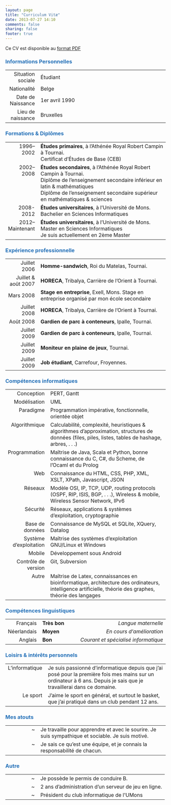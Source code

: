 ```yaml
---
layout: page
title: "Curriculum Vitæ"
date: 2013-07-27 14:10
comments: false
sharing: false
footer: true
---
```


Ce CV est disponible au <a href="http://files.quentinloos.be/CV.pdf">format PDF</a>

### <span style="color: #2571B8;">Informations Personnelles</span>

<table width="100%" style="border: 0px;">
<tbody>
<tr>
<td style="text-align: right;" width="20%">Situation sociale</td>
<td style="padding-left: 10px;">Étudiant</td>
</tr>
<tr>
<td style="text-align: right;" width="20%">Nationalité</td>
<td style="padding-left: 10px;">Belge</td>
</tr>
<tr>
<td style="text-align: right;" width="20%">Date de Naissance</td>
<td style="padding-left: 10px;">1er avril 1990</td>
</tr>
<tr>
<td style="text-align: right;" width="20%">Lieu de naissance</td>
<td style="padding-left: 10px;">Bruxelles</td>
</tr>
</tbody>
</table>

### <span style="color: #2571B8;">Formations &amp; Diplômes</span>

<table width="100%" style="border: 0px;">
<tbody>
<tr>
<td style="vertical-align: top; text-align: right; width: 20%;">1996–2002</td>
<td style="padding-left: 10px;"><strong>Études primaires</strong>, à l’Athénée Royal Robert Campin à Tournai.<br />
Certificat d’Études de Base (CEB)</td>
</tr>
<tr>
<td style="vertical-align: top; text-align: right; width: 20%;">2002–2008</td>
<td style="padding-left: 10px;"><strong>Études secondaires</strong>, à l’Athénée Royal Robert Campin à Tournai.<br />
Diplôme de l’enseignement secondaire inférieur en latin &amp; mathématiques<br />
Diplôme de l’enseignement secondaire supérieur en mathématiques &amp; sciences</td>
</tr>
<tr>
<td style="vertical-align: top; text-align: right; width: 20%;">2008-2012</td>
<td style="padding-left: 10px;"><strong>Études universitaires</strong>, à l’Université de Mons.<br />
Bachelier en Sciences Informatiques</td>
</tr>
<tr>
<td style="vertical-align: top; text-align: right; width: 20%;">2012–Maintenant</td>
<td style="padding-left: 10px;"><strong>Études universitaires</strong>, à l’Université de Mons.<br />
Master en Sciences Informatiques<br />
Je suis actuellement en 2ème Master</td>
</tr>
</tbody>
</table>

### <span style="color: #2571B8;">Expérience professionnelle</span>

<table width="100%" style="border: 0px;">
<tbody>
<tr>
<td style="text-align: right; width: 20%;">Juillet 2006</td>
<td style="padding-left: 10px;"><strong>Homme-sandwich</strong>, Roi du Matelas, Tournai.</td>
</tr>
<tr>
<td style="text-align: right; width: 20%;">Juillet &amp; août 2007</td>
<td style="padding-left: 10px;"><strong>HORECA</strong>, Tribalya, Carrière de l’Orient à Tournai.</td>
</tr>
<tr>
<td style="text-align: right; width: 20%;">Mars 2008</td>
<td style="padding-left: 10px;"><strong>Stage en entreprise</strong>, Exell, Mons. Stage en entreprise organisé par mon école secondaire</td>
</tr>
<tr>
<td style="text-align: right; width: 20%;">Juillet 2008</td>
<td style="padding-left: 10px;"><strong>HORECA</strong>, Tribalya, Carrière de l’Orient à Tournai.</td>
</tr>
<tr>
<td style="text-align: right; width: 20%;">Août 2008</td>
<td style="padding-left: 10px;"><strong>Gardien de parc à conteneurs</strong>, Ipalle, Tournai.</td>
</tr>
<tr>
<td style="text-align: right; width: 20%;">Juillet 2009</td>
<td style="padding-left: 10px;"><strong>Gardien de parc à conteneurs</strong>, Ipalle, Tournai.</td>
</tr>
<tr>
<td style="text-align: right; width: 20%;">Juillet 2009</td>
<td style="padding-left: 10px;"><strong>Moniteur en plaine de jeux</strong>, Tournai.</td>
</tr>
<tr>
<td style="text-align: right; width: 20%;">Juillet 2009</td>
<td style="padding-left: 10px;"><strong>Job étudiant</strong>, Carrefour, Froyennes.</td>
</tr>
</tbody>
</table>

### <span style="color: #2571B8;">Compétences informatiques</span>

<table width="100%" style="border: 0px;">
<tbody>
<tr>
<td style="vertical-align: top; text-align: right; width: 20%;">Conception</td>
<td style="vertical-align: top; padding-left: 10px;">PERT, Gantt</td>
</tr>
<tr>
<td style="vertical-align: top; text-align: right; width: 20%;">Modélisation</td>
<td style="vertical-align: top; padding-left: 10px;">UML</td>
</tr>
<tr>
<td style="vertical-align: top; text-align: right; width: 20%;">Paradigme</td>
<td style="vertical-align: top; padding-left: 10px;">Programmation impérative, fonctionnelle, orientée objet</td>
</tr>
<tr>
<td style="vertical-align: top; text-align: right; width: 20%;">Algorithmique</td>
<td style="vertical-align: top; padding-left: 10px;">Calculabilité, complexité, heuristiques &amp; algorithmes d’approximation, structures de données (files, piles, listes, tables de hashage, arbres, . . .)</td>
</tr>
<tr>
<td style="vertical-align: top; text-align: right; width: 20%;">Programmation</td>
<td style="vertical-align: top; padding-left: 10px;">Maîtrise de Java, Scala et Python, bonne connaissance du C, C#, du Scheme, de l&rsquo;Ocaml et du Prolog</td>
</tr>
<tr>
<td style="vertical-align: top; text-align: right; width: 20%;">Web</td>
<td style="vertical-align: top; padding-left: 10px;">Connaissance du HTML, CSS, PHP, XML, XSLT, XPath, Javascript, JSON</td>
</tr>
<tr>
<td style="vertical-align: top; text-align: right; width: 20%;">Réseaux</td>
<td style="vertical-align: top; padding-left: 10px;">Modèle OSI, IP, TCP, UDP, routing protocols (OSPF, RIP, ISIS, BGP, . . .), Wireless &amp; mobile, Wireless Sensor Network, IPv6</td>
</tr>
<tr>
<td style="vertical-align: top; text-align: right; width: 20%;">Sécurité</td>
<td style="vertical-align: top; padding-left: 10px;">Réseaux, applications &amp; systèmes d’exploitation, cryptographie</td>
</tr>
<tr>
<td style="vertical-align: top; text-align: right; width: 20%;">Base de données</td>
<td style="vertical-align: top; padding-left: 10px;">Connaissance de MySQL et SQLite, XQuery, Datalog</td>
</tr>
<tr>
<td style="vertical-align: top; text-align: right; width: 20%;">Système d&rsquo;exploitation</td>
<td style="vertical-align: top; padding-left: 10px;">Maîtrise des systèmes d&rsquo;exploitation GNU/Linux et Windows</td>
</tr>
<tr>
<td style="vertical-align: top; text-align: right; width: 20%;">Mobile</td>
<td style="vertical-align: top; padding-left: 10px;">Développement sous Android</td>
</tr>
<tr>
<td style="vertical-align: top; text-align: right; width: 20%;">Contrôle de version</td>
<td style="vertical-align: top; padding-left: 10px;">Git, Subversion</td>
</tr>
<tr>
<td style="vertical-align: top; text-align: right; width: 20%;">Autre</td>
<td style="padding-left: 10px;">Maîtrise de Latex, connaissances en bioinformatique, architecture des ordinateurs, intelligence artificielle, théorie des graphes, théorie des langages</td>
</tr>
</tbody>
</table>

### <span style="color: #2571B8;">Compétences linguistiques</span>

<table width="100%" style="border: 0px;">
<tbody>
<tr>
<td style="text-align: right; width: 20%;">Français</td>
<td style="padding-left: 10px;"><strong>Très bon</strong></td>
<td style="text-align: right;"><em>Langue maternelle</em></td>
</tr>
<tr>
<td style="text-align: right; width: 20%;">Néerlandais</td>
<td style="padding-left: 10px;"><strong>Moyen</strong></td>
<td style="text-align: right;"><em>En cours d'amélioration</em></td>
</tr>
<tr>
<td style="text-align: right; width: 20%;">Anglais</td>
<td style="padding-left: 10px;"><strong>Bon</strong></td>
<td style="text-align: right;"><em>Courant et spécialisé informatique</em></td>
</tr>
</tbody>
</table>

### <span style="color: #2571B8;">Loisirs &amp; intérêts personnels</span>

<table width="100%" style="border: 0px;">
<tbody>
<tr>
<td style="vertical-align: top; text-align: right; width: 20%;">L&rsquo;informatique</td>
<td style="padding-left: 10px;">Je suis passionné d&rsquo;informatique depuis que j&rsquo;ai posé pour la première fois mes mains sur un ordinateur à 6 ans. Depuis je sais que je travaillerai dans ce domaine.</td>
</tr>
<tr>
<td style="vertical-align: top; text-align: right; width: 20%;">Le sport</td>
<td style="padding-left: 10px;">J’aime le sport en général, et surtout le basket, que j’ai pratiqué dans un club pendant 12 ans.</td>
</tr>
</tbody>
</table>

### <span style="color: #2571B8;">Mes atouts</span>

<table width="100%" style="border: 0px;">
<tbody>
<tr>
<td style="vertical-align: top; text-align: right; width: 20%;">~</td>
<td style="padding-left: 10px;">Je travaille pour apprendre et avec le sourire. Je suis sympathique et sociable. Je suis motivé.</td>
</tr>
<tr>
<td style="vertical-align: top; text-align: right; width: 20%;">~</td>
<td style="padding-left: 10px;">Je sais ce qu&rsquo;est une équipe, et je connais la responsabilité de chacun.</td>
</tr>
</tbody>
</table>

### <span style="color: #2571B8;">Autre</span>

<table width="100%" style="border: 0px;">
<tbody>
<tr>
<td style="vertical-align: top; text-align: right; width: 20%;">~</td>
<td style="padding-left: 10px;">Je possède le permis de conduire B.</td>
</tr>
<tr>
<td style="vertical-align: top; text-align: right; width: 20%;">~</td>
<td style="padding-left: 10px;">2 ans d&rsquo;administration d&rsquo;un serveur de jeu en ligne.</td>
</tr>
<tr>
<td style="vertical-align: top; text-align: right; width: 20%;">~</td>
<td style="padding-left: 10px;">Président du club informatique de l'UMons</td>
</tr>
</tbody>
</table>